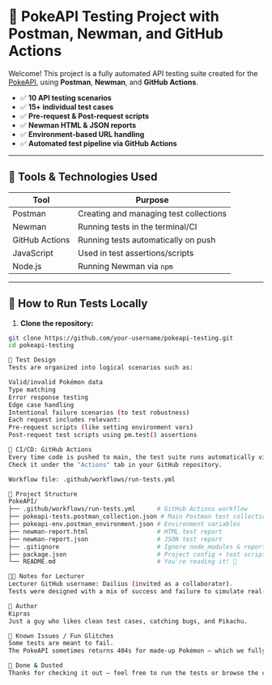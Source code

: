 # 🧪 PokeAPI Testing Project with Postman, Newman, and GitHub Actions

Welcome! This project is a fully automated API testing suite created for the [PokeAPI](https://pokeapi.co), using **Postman**, **Newman**, and **GitHub Actions**.

- ✅ **10 API testing scenarios**
- ✅ **15+ individual test cases**
- ✅ **Pre-request & Post-request scripts**
- ✅ **Newman HTML & JSON reports**
- ✅ **Environment-based URL handling**
- ✅ **Automated test pipeline via GitHub Actions**

---

## 🔧 Tools & Technologies Used

| Tool          | Purpose                                 |
|---------------|-----------------------------------------|
| Postman       | Creating and managing test collections  |
| Newman        | Running tests in the terminal/CI        |
| GitHub Actions| Running tests automatically on push     |
| JavaScript    | Used in test assertions/scripts         |
| Node.js       | Running Newman via `npm`                |

---

## 🧪 How to Run Tests Locally

1. **Clone the repository:**

```bash
git clone https://github.com/your-username/pokeapi-testing.git
cd pokeapi-testing

🧙 Test Design
Tests are organized into logical scenarios such as:

Valid/invalid Pokémon data
Type matching
Error response testing
Edge case handling
Intentional failure scenarios (to test robustness)
Each request includes relevant:
Pre-request scripts (like setting environment vars)
Post-request test scripts using pm.test() assertions

🚀 CI/CD: GitHub Actions
Every time code is pushed to main, the test suite runs automatically via GitHub Actions.
Check it under the "Actions" tab in your GitHub repository.

Workflow file: .github/workflows/run-tests.yml

📁 Project Structure
PokeAPI/
├── .github/workflows/run-tests.yml      # GitHub Actions workflow
├── pokeapi-tests.postman_collection.json # Main Postman test collection
├── pokeapi-env.postman_environment.json # Environment variables
├── newman-report.html                   # HTML test report
├── newman-report.json                   # JSON test report
├── .gitignore                           # Ignore node_modules & reports
├── package.json                         # Project config + test script
└── README.md                            # You're reading it! 📖

👨‍🏫 Notes for Lecturer
Lecturer GitHub username: Dailius (invited as a collaborator).
Tests were designed with a mix of success and failure to simulate real-world quality assurance practices.

🧠 Author
Kipras
Just a guy who likes clean test cases, catching bugs, and Pikachu.

🐛 Known Issues / Fun Glitches
Some tests are meant to fail.
The PokeAPI sometimes returns 404s for made-up Pokémon — which we fully embrace for test coverage 🎯

🏁 Done & Dusted
Thanks for checking it out — feel free to run the tests or browse the code!